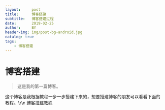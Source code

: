 ```yaml
---
layout:     post
title:      博客搭建
subtitle:   博客搭建过程
date:       2019-02-25
author:     BY
header-img: img/post-bg-android.jpg
catalog: true
tags:
    - 博客搭建
---
```


# 博客搭建
> 这是我的第一篇博客。

这个博客是我根据教程一步一步搭建下来的，想要搭建博客的朋友可以看看下面的教程。\r\n
[博客搭建教程](https://www.jianshu.com/p/e68fba58f75c)
